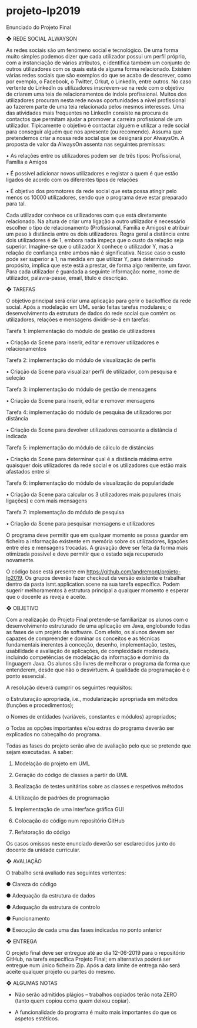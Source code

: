 # projeto-lp2019

Enunciado do Projeto Final

❖	REDE SOCIAL ALWAYSON

As redes sociais são um fenómeno social e tecnológico. De uma forma muito simples podemos dizer que cada utilizador possui um perfil próprio, com a instanciação de vários atributos, e identifica também um conjunto de outros utilizadores com os quais está de alguma forma relacionado. Existem várias redes sociais que são exemplos do que se acaba de descrever, como por exemplo, o Facebook, o Twitter, Orkut, o LinkedIn, entre outros. No caso vertente do LinkedIn os utilizadores inscrevem-se na rede com o objetivo de criarem uma teia de relacionamentos de índole profissional. Muitos dos utilizadores procuram nesta rede novas oportunidades a nível profissional ao fazerem parte de uma teia relacionada pelos mesmos interesses. Uma das atividades mais frequentes no LinkedIn consiste na procura de contactos que permitam ajudar a promover a carreira profissional de um utilizador. Tipicamente o objetivo é contactar alguém e utilizar a rede social para conseguir alguém que nos apresente (ou recomende).
Assuma que pretendemos criar a nossa rede social que se designará por AlwaysOn. A proposta de valor da AlwaysOn assenta nas seguintes premissas:

•	As relações entre os utilizadores podem ser de três tipos: Profissional, Família e Amigos

•	É possível adicionar novos utilizadores e registar a quem é que estão ligados de acordo com os diferentes tipos de relações

•	É objetivo dos promotores da rede social que esta possa atingir pelo menos os 10000 utilizadores, sendo que o programa deve estar preparado para tal.


Cada utilizador conhece os utilizadores com que está diretamente relacionado. Na altura de criar uma ligação a outro utilizador é necessário escolher o tipo de relacionamento (Profissional, Família e Amigos) e atribuir um peso à distância entre os dois utilizadores. Regra geral a distância entre dois utilizadores é de 1, embora nada impeça que o custo da relação seja superior. Imagine-se que o utilizador X conhece o utilizador Y, mas a relação de confiança entre ambos não é significativa. Nesse caso o custo pode ser superior a 1, na medida em que utilizar Y, para determinado propósito, implica que este está a prestar, de forma algo renitente, um favor. Para cada utilizador é guardada a seguinte informação: nome, nome de utilizador, palavra-passe, email, título e descrição.


❖	TAREFAS

O objetivo principal será criar uma aplicação para gerir o backoffice da rede social. Após a modelação em UML serão feitas tarefas modulares; o desenvolvimento da estrutura de dados do rede social que contém os utilizadores, relações e mensagens dividir-se-á em tarefas:

Tarefa 1: implementação do módulo de gestão de utilizadores

•	Criação da Scene para inserir, editar e remover utilizadores e relacionamentos

Tarefa 2: implementação do módulo de visualização de perfis

•	Criação da Scene para visualizar perfil de utilizador, com pesquisa e seleção

Tarefa 3: implementação do módulo de gestão de mensagens

•	Criação da Scene para inserir, editar e remover mensagens

Tarefa 4: implementação do módulo de pesquisa de utilizadores por distância

•	Criação da Scene para devolver utilizadores consoante a distância d indicada 

Tarefa 5: implementação do módulo de cálculo de distâncias

•	Criação da Scene para determinar qual é a distância máxima entre quaisquer dois utilizadores da rede social e os utilizadores que estão mais afastados entre si

Tarefa 6: implementação do módulo de visualização de popularidade

•	Criação da Scene para calcular os 3 utilizadores mais populares (mais ligações) e com mais mensagens

Tarefa 7: implementação do módulo de pesquisa

•	Criação da Scene para pesquisar mensagens e utilizadores 


O programa deve permitir que em qualquer momento se possa guardar em ficheiro a informação existente em memória sobre os utilizadores, ligações entre eles e mensagens trocadas. A gravação deve ser feita da forma mais otimizada possível e deve permitir que o estado seja recuperado novamente.

O código base está presente em https://github.com/andremont/projeto-lp2019. Os grupos deverão fazer checkout da versão existente e trabalhar dentro da pasta ismt.application.scene na sua tarefa específica. Podem sugerir melhoramentos à estrutura principal a qualquer momento e esperar que o docente as reveja e aceite.


❖	OBJETIVO

Com a realização do Projeto Final pretende-se familiarizar os alunos com o desenvolvimento estruturado de uma aplicação em Java, englobando todas as fases de um projeto de software. Com efeito, os alunos devem ser capazes de compreender e dominar os conceitos e as técnicas fundamentais inerentes à conceção, desenho, implementação, testes, usabilidade e avaliação de aplicações, de complexidade moderada, incluindo competências de modelação da informação e domínio da linguagem Java.
Os alunos são livres de melhorar o programa da forma que entenderem, desde que não o desvirtuem. A qualidade da programação é o ponto essencial. 

A resolução deverá cumprir os seguintes requisitos:

o	Estruturação apropriada, i.e., modularização apropriada em métodos (funções e procedimentos);

o	Nomes de entidades (variáveis, constantes e módulos) apropriados;

o	Todas as opções importantes e/ou extras do programa deverão ser explicados no cabeçalho do programa.


Todas as fases do projeto serão alvo de avaliação pelo que se pretende que sejam executadas. A saber:

1.	Modelação do projeto em UML

2.	Geração do código de classes a partir do UML

3.	Realização de testes unitários sobre as classes e respetivos métodos

4.	Utilização de padrões de programação

5.	Implementação de uma interface gráfica GUI

6.	Colocação do código num repositório GitHub

7.	Refatoração do código

Os casos omissos neste enunciado deverão ser esclarecidos junto do docente da unidade curricular.


❖	AVALIAÇÃO

O trabalho será avaliado nas seguintes vertentes:

●	Clareza do código

●	Adequação da estrutura de dados

●	Adequação da estrutura de controlo

●	Funcionamento

●	Execução de cada uma das fases indicadas no ponto anterior


❖	ENTREGA

O projeto final deve ser entregue até ao dia 12-06-2019 para o repositório GitHub, na tarefa específica Projeto Final; em alternativa poderá ser entregue num único ficheiro Zip. Após a data limite de entrega não será aceite qualquer projeto ou partes do mesmo.


❖	ALGUMAS NOTAS

- Não serão admitidos plágios – trabalhos copiados terão nota ZERO (tanto quem copiou como quem deixou copiar).

- A funcionalidade do programa é muito mais importantes do que os aspetos estéticos.
